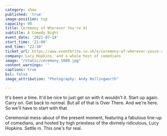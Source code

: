 ```yaml
---
category: show
published: 'true'
image-position: top
capacity: 90
title: Ceremony of Wherever You're At
subtitle: A Comedy Night
event_date: '2021-07-18'
start_time: '21:00'
end_time: '22:30'
ticket_url: https://www.eventbrite.co.uk/e/ceremony-of-wherever-youre-at-comedy-night-tickets-162588337093
company: Lucy Hopkins, and a whole host of comedians
image: "/static/ceremony_1080.jpg"
content_warnings: ''
captions: true
bsl: false
image_attribution: "Photography: Andy Hollingworth"

---
```

It's been a time. It'd be nice to just get on with it wouldn't it. Start up again. Carry on. Get back to normal. But all of that is Over There. And we're here. So we'll have to start with that.   
  
Ceremonial mess-about of the present moment, featuring a fabulous line-up of comedians, and hosted by high priestess of the divinely ridiculous, Lucy Hopkins. Settle in. This one's for real.